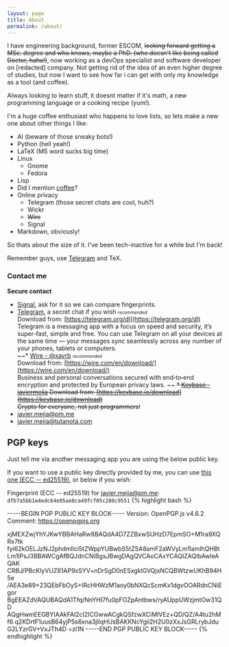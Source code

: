 ```yaml
---
layout: page
title: About
permalink: /about/
---
```

  

I have engineering background, former ESCOM, ~~looking forward getting a MSc. degree and who knows, maybe a PhD. (who doesn't like being called Doctor, haha!)~~, now working as a devOps specialist and software developer on [redacted] company. Not getting rid of the idea of an even higher degree of studies, but now I want to see how far i can get with only my knowledge as a tool (and coffee).  

Always looking to learn stuff, it doesnt matter if it's math, a new programming language or a cooking recipe (yum!).  

I'm a huge coffee enthusiast who happens to love lists, so lets make a new one about other things I like:  

* AI (beware of those sneaky bots!)
* Python (hell yeah!)
* LaTeX (MS word sucks big time)
* Linux
  * Gnome
  * Fedora
* Lisp
* Did I mention [coffee](https://xavrb.github.io/misBebidas-starbucks/)?
* Online privacy
  * Telegram (those secret chats are cool, huh?)
  * Wickr
  * ~~Wire~~
  * Signal
* Markdown, obviously!

So thats about the size of it. I've been tech-inactive for a while but I'm back!

Remember guys, use [Telegram](https://telegram.org/dl) and TeX.

### Contact me
**Secure contact**  

* [Signal](https://signal.org), ask for it so we can compare fingerprints.
* [Telegram](https://t.me/xavrb), a secret chat if you wish  <font size="1"><i>recommended</i></font>  
	Download from: [https://telegram.org/dl](https://telegram.org/dl)  
	Telegram is a messaging app with a focus on speed and security, it’s super-fast, simple and free. You can use Telegram on all your devices at the same time — your messages sync seamlessly across any number of your phones, tablets or computers.  
~~* [Wire - @xavrb](https://app.wire.com)    <font size="1"><i>recommended</i></font>  
	Download from: [https://wire.com/en/download/](https://wire.com/en/download/)  
	Business and personal conversations secured with end‑to‑end encryption and protected by European privacy laws.  ~~
~~* [Keybase - javiermejia](https://keybase.io/javiermejia) 
	Download from: [https://keybase.io/download](https://keybase.io/download)  
	Crypto for everyone, not just programmers!~~
* [javier.mejia@pm.me](mailto:javier.mejia@pm.me)  
* [javier.mejia@tutanota.com](mailto:javier.mejia@tutanota.com)  

## PGP keys  
Just tell me via another messaging app you are using the below public key.    

If you want to use a public key directly provided by me, you can use [this one (ECC -- ed25519)](https://keybase.pub/javiermejia/public-keys/publickey.javier.mejia@protonmail.ch-5173eb73bf42c573cc00612cb48aa11062365ef8.asc), or below if you wish:

Fingerprint (ECC -- ed25519) for javier.mejia@pm.me: `dfb7a5bb1e4edc64e05ae8ca49fcf05c288c9551`
{% highlight bash %}

-----BEGIN PGP PUBLIC KEY BLOCK-----
Version: OpenPGP.js v4.6.2
Comment: https://openpgpjs.org

xjMEXZwjYhYJKwYBBAHaRw8BAQdA4D7ZZBxwSUHzD7EpmSO+M1ra9XQRx7tk
fyi62kOELJzNJ2phdmllci5tZWppYUBwbS5tZSA8amF2aWVyLm1lamlhQHBt
Lm1lPsJ3BBAWCgAfBQJdnCNiBgsJBwgDAgQVCAoCAxYCAQIZAQIbAwIeAQAK
CRBJ/PBcKIyVUZ81AP9xSYV+nDrSgD0nESxgklGVQjxNCQBWtzwUKhB94H5e
/AEA3e89+23QEbFbOyS+IRcHHWzM1aoy0bNXQcScmKx1dgvOOARdnCNiEgor
BgEEAZdVAQUBAQdA1Tfq/NnYHI7fu0pFOZpAntbws/ryAUppUWzjmtOw31QD
AQgHwmEEGBYIAAkFAl2cI2ICGwwACgkQSfzwXCiMlVEz+QD/QZ/A4tu2hMf6
q2KDrtF1uusB64yjP5s6xna3jllqHUsBAKKNcYgii2H2U0zXxJsGRLrybJdu
G2LYzrGV+VxJTh4D
=zl1N
-----END PGP PUBLIC KEY BLOCK-----
{% endhighlight %}
  

